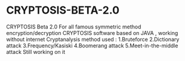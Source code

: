 # CRYPTOSIS-BETA-2.0
CRYPTOSIS Beta 2.0
For all famous symmetric method encryption/decryption
CRYPTOSIS software based on JAVA , working without internet
Cryptanalysis method used :
1.Bruteforce
2.Dictionary attack
3.Frequency/Kasiski
4.Boomerang attack
5.Meet-in-the-middle attack
Still working on it
